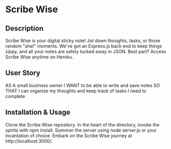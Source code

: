 # Scribe Wise

##  Description

Scribe Wise is your digital sticky note! Jot down thoughts, tasks, or those random "aha!" moments. We've got an Express.js back end to keep things zippy, and all your notes are safely tucked away in JSON. Best part? Access Scribe Wise anytime on Heroku.

## User Story

AS A small business owner
I WANT to be able to write and save notes
SO THAT I can organize my thoughts and keep track of tasks I need to complete

## Installation & Usage

Clone the Scribe Wise repository.
In the heart of the directory, invoke the spirits with npm install.
Summon the server using node server.js or your incantation of choice.
Embark on the Scribe Wise journey at http://localhost:3000/.